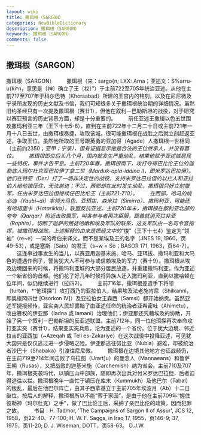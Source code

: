 ```yaml
---
layout: wiki
title: 撒珥根（SARGON）
categories: NewBibleDictionary
description: 撒珥根（SARGON）
keywords: 撒珥根（SARGON）
comments: false
---
```


## 撒珥根（SARGON）



撒珥根（SARGON）
　　撒珥根（来：sargo{n; LXX: Arna；亚述文：S%arru-u{ki^n，意思是〔神〕确立了王〔权〕”）于主前722至705年统治亚述。从他在主前717至707年于科尔巴特（Khorsabad）所建的王宫内的铭刻，以及在尼尼微及宁录所发现的历史文献及书信，我们可知很多关于撒珥根统治期的详细情况。虽然旧约圣经只有一次提及撒珥根（赛廿1），但他在叙利－巴勒斯坦的战役，对于研究以赛亚预言的历史背景方面，却是十分重要的。
　　前任亚述王撒缦以色五世围攻撒玛利亚三年（王下十七5-6），直到在主前722年十二月二十日或主前721年一月十八日去世，由撒珥根奏捷，攻取该城。很可能撒珥根在战胜之后就立刻赶返亚述，争取王位。虽然他所取的王号跟英勇的亚加得（Agade）人撒珥根一世相同（主前约2350；*亚甲；*宁录），但有证据显示他是合法的王位继承人，并没有篡位。
　　撒珥根即位后头几个月，国内就发生严重动乱，结果他赋予亚述城居民一些特权，事件才告平息。主前720年春，撒珥根南下，攻打夺得巴比伦王位的迦勒底人玛尔杜克亚巴拉伊丁拿二世（Marduk-apla-iddina II，即*米罗达巴拉但）。他们在特亚（Der）打了一场非决定性的战役，支持米罗达巴拉但的以拦人和亚拉伯人给他镇压住，无法前进；不过，西部却在此时发生动乱，撒珥根只好立刻撤军，任由米罗达巴拉但继续任巴比伦王（主前721-710）。
　　在西部，哈马的姚必迪（Yaubi~di）率领大马色、亚珥拔、森米拉（Simirra）、撒玛利亚，可能还有哈塔里卡（Hatarikka），联盟反抗亚述。主前720年末，撒珥根在叙利亚北部的夸夸（Qarqar）附近击败盟军，叫各参与者再次臣服，跟着就消灭拉非亚（Raphia），切断了迦萨的叛徒哈嫩和埃及军队的联系，这支军队由一名司令官指挥，被撒珥根战败。上述解释的由来是把经文中的*“梭”（王下十七4）鉴定为“领袖”（re~e）一词的希伯来译文，而不是某埃及王的名字（JNES
19, 1960，页49-53），或是塞斯（Sais）的君王（s~w = So；BASOR
171, 1963，页64-7）。
　　这连串战事发生的当儿，以赛亚用迦基米施、哈马、亚珥拔、撒玛利亚和大马色的遭遇作例子，警告犹大人不可参与或信赖埃及的军力（赛十9）。撒珥根从埃及边境回来的时候，将撒玛利亚城的大部分居民放逐，并重建撒玛利亚，作为亚述一个新省份的首都。他们花了好几年时候将异族人迁入撒玛利亚，直到以撒哈顿在位年间，似仍继续进行（拉四2）。
　　主前716年，撒珥根差遣手下将领（turtan，*“他珥探”）攻打西乃的亚拉伯人，结果埃及法老施肯尼（Shilkanni，即奥梭冈四世 [Osorkon IV]）及亚拉伯女王森西（Samsi）都开始纳贡。虽然亚述军捷报频传，亚实突人民却罢黜了由亚述任命的统治者亚希密吐（Ahimetu），改由篡权的伊亚那（Iadna 或 Iamani）治理他们；伊亚那还凭藉埃及的协助，开始了另一个叙利－巴勒斯坦的反亚述联盟。主前712年，同一位他珥探再次奉命攻打亚实突（赛廿1），结果亚实突兵败，沦为亚述的一个省份。位于犹大边境、邻近拉吉的亚西加（~Azeqah 或 Tell es-Zakariye）在这次战役中投降亚述，可见犹大国只是仅仅逃过进一步侵略之险。伊亚那逃往努比亚（Nubia）避难，却被统治者沙巴卡（Shabaka）引渡往尼尼微。
　　撒珥根在边境其他地方也征战频仍，在主前719至714年间击败了乌拉图（Urart]u）的曼念人（Mannaeans）和鲁萨王朝（Rusas），又把战败的迦基米施（Carchemish）纳为省会。主前710及707年，撒珥根突袭玛代，以镇压山中部族，随即再次出兵对付米罗达巴拉但，后者迫得逃往以拦。撒珥根晚年一直忙于镇压在库末（Kummukh）及他巴尔（Tabal）的叛乱，最后在他巴尔阵亡，由其子西拿基立于主前705年埃波月（Ab）十二日继位。按后人的解释，撒珥根所以不能“葬于家园”，是由于他在主前709年“握住彼勒神（玛尔杜克）之手”，做了巴比伦王后，采纳了亲巴比伦的政策，因而犯罪之故。
　　书目：H. Tadmor, 'The Campaigns
of Sargon II of Assur', JCS 12, 1958，页22-40、77-100; H. W. F. Saggs, in Iraq 17, 1955，页146-9; 37, 1975，页11-20; D. J. Wiseman, DOTT，页58-63。
D.J.W.




